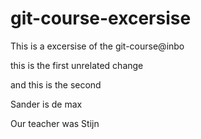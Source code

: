# git-course-excersise
This is a excersise of the git-course@inbo

this is the first unrelated change

and this is the second

Sander is de max

Our teacher was Stijn 
